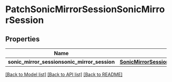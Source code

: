 # PatchSonicMirrorSessionSonicMirrorSession

## Properties
Name | Type | Description | Notes
------------ | ------------- | ------------- | -------------
**sonic_mirror_sessionsonic_mirror_session** | [**SonicMirrorSessionSonicMirrorSessionSonicmirrorsessionsonicmirrorsession**](SonicMirrorSessionSonicMirrorSessionSonicmirrorsessionsonicmirrorsession.md) |  | [optional] 

[[Back to Model list]](../README.md#documentation-for-models) [[Back to API list]](../README.md#documentation-for-api-endpoints) [[Back to README]](../README.md)


